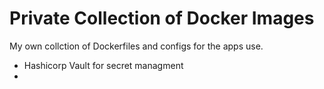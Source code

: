 # Private Collection of Docker Images

My own collction of Dockerfiles and configs for the apps use.

* Hashicorp Vault for secret managment
* 
